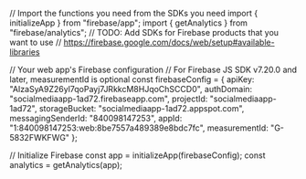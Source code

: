 // Import the functions you need from the SDKs you need
import { initializeApp } from "firebase/app";
import { getAnalytics } from "firebase/analytics";
// TODO: Add SDKs for Firebase products that you want to use
// https://firebase.google.com/docs/web/setup#available-libraries

// Your web app's Firebase configuration
// For Firebase JS SDK v7.20.0 and later, measurementId is optional
const firebaseConfig = {
  apiKey: "AIzaSyA9Z26yl7qoPayj7JRkkcM8HJqoChSCCD0",
  authDomain: "socialmediaapp-1ad72.firebaseapp.com",
  projectId: "socialmediaapp-1ad72",
  storageBucket: "socialmediaapp-1ad72.appspot.com",
  messagingSenderId: "840098147253",
  appId: "1:840098147253:web:8be7557a489389e8bdc7fc",
  measurementId: "G-5832FWKFWG"
};

// Initialize Firebase
const app = initializeApp(firebaseConfig);
const analytics = getAnalytics(app);